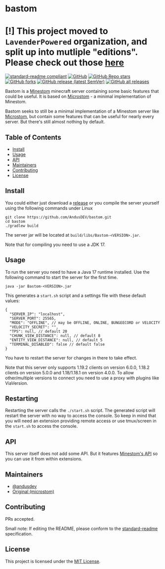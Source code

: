 # bastom

# [!] This project moved to `LavenderPowered` organization, and split up into mutliple "editions". Please check out those [here](https://github.com/LavenderPowered)

[![standard-readme compliant](https://img.shields.io/badge/standard--readme-OK-green.svg?style=flat-square)](https://github.com/RichardLitt/standard-readme)
[![GitHub](https://img.shields.io/github/license/AndusDEV/bastom?style=flat-square&color=b2204c)](https://github.com/AndusDEV/bastom/blob/master/LICENSE)
[![GitHub Repo stars](https://img.shields.io/github/stars/AndusDEV/bastom?style=flat-square)](https://github.com/AndusDEV/bastom/stargazers)
[![GitHub forks](https://img.shields.io/github/forks/AndusDEV/bastom?style=flat-square)](https://github.com/AndusDEV/bastom/network/members)
[![GitHub release (latest SemVer)](https://img.shields.io/github/v/release/AndusDEV/bastom?style=flat-square)](https://github.com/AndusDEV/bastom/releases/latest)
[![GitHub all releases](https://img.shields.io/github/downloads/AndusDEV/bastom/total?style=flat-square)](https://github.com/AndusDEV/bastom/releases)

Bastom is a [Minestom](https://github.com/minestom/minestom) minecraft server containing some basic features that could be useful.
It is based on [Microstom](https://github.com/KlainStom/microstom) - a minimal implementation of Minestom.

Bastom seeks to still be a minimal implementation of a Minestom server like [Microstom](https://github.com/KlainStom/microstom), but contain some features that can be useful for nearly every server.
But there's still almost nothing by default.

## Table of Contents

- [Install](#install)
- [Usage](#usage)
- [API](#api)
- [Maintainers](#maintainers)
- [Contributing](#contributing)
- [License](#license)

## Install
You could either just download a [release](https://github.com/AndusDEV/bastom/releases) or you compile the server yourself using the following commands under Linux
```shell
git clone https://github.com/AndusDEV/bastom.git
cd bastom
./gradlew build
```
The server jar will be located at `build/libs/Bastom-<VERSION>.jar`.

Note that for compiling you need to use a JDK 17.

## Usage
To run the server you need to have a Java 17 runtime installed.
Use the following command to start the server for the first time.
```shell
java -jar Bastom-<VERSION>.jar
```
This generates a `start.sh` script and a settings file with these default values:
```json5
{
  "SERVER_IP": "localhost",
  "SERVER_PORT": 25565,
  "MODE": "OFFLINE", // may be OFFLINE, ONLINE, BUNGEECORD or VELOCITY
  "VELOCITY_SECRET": "",
  "TPS": null, // default 20
  "CHUNK_VIEW_DISTANCE": null, // default 8
  "ENTITY_VIEW_DISTANCE": null, // default 5
  "TERMINAL_DISABLED": false // default false
}
```
You have to restart the server for changes in there to take effect.

Note that this server only supports 1.19.2 clients on version 6.0.0, 1.18.2 clients on version 5.0.0 and 1.18/1.18.1 on version 4.0.0. To allow other/multiple versions to connect you need to use a proxy with plugins like ViaVersion.

## Restarting
Restarting the server calls the `./start.sh` script.
The generated script will restart the server with no way to access the console.
So keep in mind that you will need an extension providing remote access or use tmux/screen in the `start.sh` to access the console.


## API
This server itself does not add some API. But it features [Minestom's API](https://github.com/Minestom/Minestom) so you can use it from within extensions.

## Maintainers

 - [@andusdev](https://github.com/andusdev)
 - [Original (microstom)](https://github.com/KlainStom/microstom)

## Contributing

PRs accepted.

Small note: If editing the README, please conform to the [standard-readme](https://github.com/RichardLitt/standard-readme) specification.

## License

This project is licensed under the [MIT License](LICENSE).
